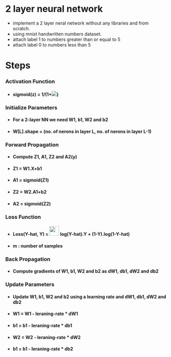 # 2 layer neural network
* implement a 2 layer neral network without any libraries and from scratch.
* using mnist handwritten numbers dataset.
* attach label 1 to numbers greater than or equal to 5
* attach label 0 to numbers less than 5

# Steps

### Activation Function
* #### sigmoid(z) = 1/(1+<img src="https://render.githubusercontent.com/render/math?math=e^{-z}">)


### Initialize Parameters
* #### For a 2-layer NN we need W1, b1, W2 and b2

* #### W[L].shape = (no. of nerons in layer L, no. of nerons in layer L-1)


### Forward Propagation
* #### Compute Z1, A1, Z2 and A2(y)

* #### Z1 = W1.X+b1

* #### A1 = sigmoid(Z1)

* #### Z2 = W2.A1+b2

* #### A2 = sigmoid(Z2)


### Loss Function
* #### Loss(Y-hat, Y) = <img width="" height="30" src="https://render.githubusercontent.com/render/math?math=\frac{-1}{m} \sum_{k=1}^{m}{}"> log(Y-hat).Y + (1-Y).log(1-Y-hat)

* #### m : number of samples

### Back Propagation
* #### Compute gradients of W1, b1, W2 and b2 as dW1, db1, dW2 and db2


### Update Parameters
* #### Update W1, b1, W2 and b2 using a learning rate and dW1, db1, dW2 and db2

* #### W1 = W1 - leraning-rate * dW1

* #### b1 = b1 - leraning-rate * db1

* #### W2 = W2 - leraning-rate * dW2

* #### b1 = b1 - leraning-rate * db2
